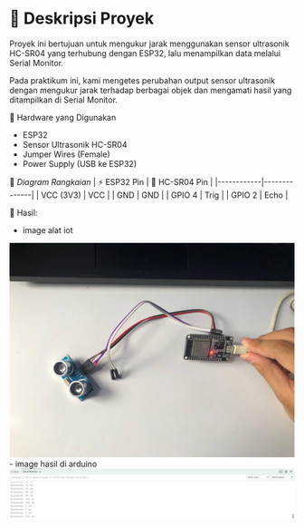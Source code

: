 # 📘 Deskripsi Proyek
Proyek ini bertujuan untuk mengukur jarak menggunakan sensor ultrasonik HC-SR04 yang terhubung dengan ESP32, lalu menampilkan data melalui Serial Monitor.

Pada praktikum ini, kami mengetes perubahan output sensor ultrasonik dengan mengukur jarak terhadap berbagai objek dan mengamati hasil yang ditampilkan di Serial Monitor.

🔧 Hardware yang Digunakan
- ESP32
- Sensor Ultrasonik HC-SR04
- Jumper Wires (Female)
- Power Supply (USB ke ESP32)

📡 *Diagram Rangkaian*
| ⚡ ESP32 Pin | 🔗 HC-SR04 Pin |
|------------|--------------|
| VCC (3V3)  | VCC |
| GND  | GND |
| GPIO 4  | Trig |
| GPIO 2 | Echo |


🚀 Hasil:
- image alat iot
<img src = "image2.jpg">
- image hasil di arduino
<img src = "image.png">
